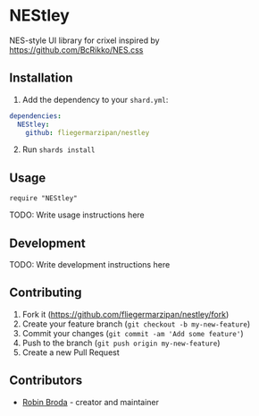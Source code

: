 # NEStley

NES-style UI library for crixel inspired by https://github.com/BcRikko/NES.css

## Installation

1. Add the dependency to your `shard.yml`:
```yaml
dependencies:
  NEStley:
    github: fliegermarzipan/nestley
```
2. Run `shards install`

## Usage

```crystal
require "NEStley"
```

TODO: Write usage instructions here

## Development

TODO: Write development instructions here

## Contributing

1. Fork it (<https://github.com/fliegermarzipan/nestley/fork>)
2. Create your feature branch (`git checkout -b my-new-feature`)
3. Commit your changes (`git commit -am 'Add some feature'`)
4. Push to the branch (`git push origin my-new-feature`)
5. Create a new Pull Request

## Contributors

- [Robin Broda](https://github.com/coderobe) - creator and maintainer
